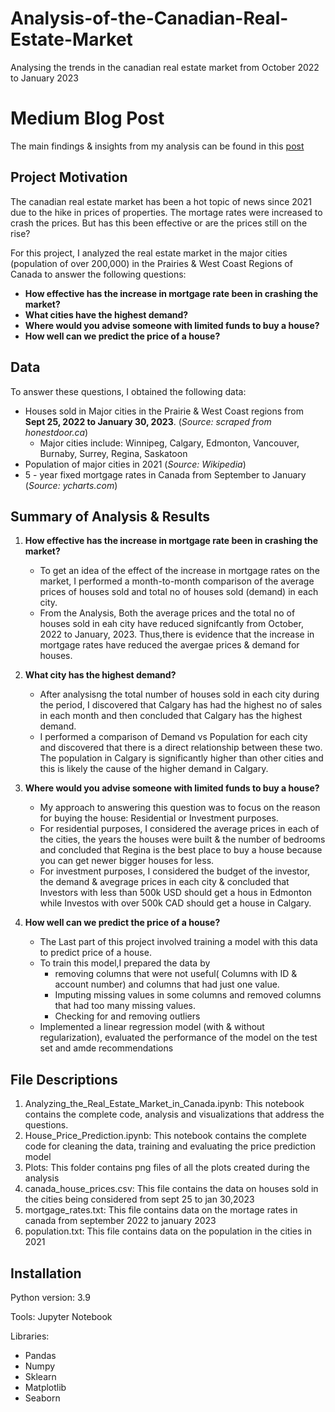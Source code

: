 # Analysis-of-the-Canadian-Real-Estate-Market
Analysing the trends in the canadian real estate market from October 2022 to January 2023

# Medium Blog Post 
The main findings & insights from my analysis can be found in this [post](https://medium.com/@olaitannn/read-this-post-before-buying-a-house-in-canada-1658f28d678b)

## Project Motivation 
The canadian real estate market has been a hot topic of news since 2021 due to the hike in prices of properties. The mortage rates were increased to crash the prices. But has this been effective or are the prices still on the rise? 

For this project, I analyzed the real estate market in the major cities (population of over 200,000) in the Prairies & West Coast Regions of Canada to answer the following questions: 

- **How effective has the increase in mortgage rate been in crashing the market?**
- **What cities have the highest demand?**
- **Where would you advise someone with limited funds to buy a house?**
- **How well can we predict the price of a house?**

## Data
To answer these questions, I obtained the following data:
   - Houses sold in Major cities in the Prairie & West Coast regions from **Sept 25, 2022 to January 30, 2023**. (*Source: scraped from honestdoor.ca*) 
      - Major cities include: Winnipeg, Calgary, Edmonton, Vancouver, Burnaby, Surrey, Regina, Saskatoon
   - Population of major cities in 2021 (*Source: Wikipedia*)
   - 5 - year fixed mortgage rates in Canada from September to January (*Source: ycharts.com*) 

## Summary of Analysis & Results

1. **How effective has the increase in mortgage rate been in crashing the market?**
    - To get an idea of the effect of the increase in mortgage rates on the market, I performed a month-to-month comparison of the average prices of houses sold and total no of houses sold (demand) in each city. 
   - From the Analysis, Both the average prices and the total no of houses sold in eah city have reduced signifcantly from October, 2022 to January, 2023. Thus,there is evidence that the increase in mortgage rates have reduced the avergae prices & demand for houses. 

2. **What city has the highest demand?**
   - After analysisng the total number of houses sold in each city during the period, I discovered that Calgary has had the highest no of sales in each month and then concluded that Calgary has the highest demand.
   - I performed a comparison of Demand vs Population for each city and discovered that there is a direct relationship between these two. The population in Calgary is significantly higher than other cities and this is likely the cause of the higher demand in Calgary.

3. **Where would you advise someone with limited funds to buy a house?**
   - My approach to answering this question was to focus on the reason for buying the house: Residential or Investment purposes.
   - For residential purposes, I considered the average prices in each of the cities, the years the houses were built & the number of bedrooms and concluded that Regina is the best place to buy a house because you can get newer bigger houses for less.
   - For investment purposes, I considered the budget of the investor, the demand & avegrage prices in each city & concluded that Investors with less than 500k USD should get a hous in Edmonton while Investos with over 500k CAD should get a house in Calgary.

4. **How well can we predict the price of a house?**
   - The Last part of this project involved training a model with this data to predict price of a house.
   -  To train this model,I prepared the data by
      - removing columns that were not useful( Columns with ID & account number) and columns that had just one value.
      - Imputing missing values in some columns and removed columns that had too many missing values.
      - Checking for and removing outliers
   - Implemented a linear regression model (with & without regularization), evaluated the performance of the model on the test set and amde recommendations


## File Descriptions
1. Analyzing_the_Real_Estate_Market_in_Canada.ipynb: This notebook contains the complete code, analysis and visualizations that address the questions.
2. House_Price_Prediction.ipynb: This notebook contains the complete code for cleaning the data, training and evaluating the price prediction model
3. Plots: This folder contains png files of all the plots created during the analysis
4. canada_house_prices.csv: This file contains the data on houses sold in the cities being considered from sept 25 to jan 30,2023
5. mortgage_rates.txt: This file contains data on the mortage rates in canada from september 2022 to january 2023
6. population.txt: This file contains data on the population in the cities in 2021

## Installation
Python version: 3.9

Tools: Jupyter Notebook

Libraries:
   - Pandas
   - Numpy
   - Sklearn
   - Matplotlib
   - Seaborn
